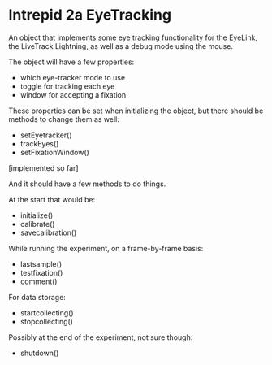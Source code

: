 # Intrepid 2a EyeTracking

An object that implements some eye tracking functionality for the EyeLink, the LiveTrack Lightning, as well as a debug mode using the mouse.

The object will have a few properties:
- which eye-tracker mode to use
- toggle for tracking each eye
- window for accepting a fixation

These properties can be set when initializing the object, but there should be methods to change them as well:
- setEyetracker()
- trackEyes()
- setFixationWindow()

[implemented so far]


And it should have a few methods to do things.

At the start that would be:

- initialize()
- calibrate()
- savecalibration()

While running the experiment, on a frame-by-frame basis:

- lastsample()
- testfixation()
- comment()

For data storage:

- startcollecting()
- stopcollecting()

Possibly at the end of the experiment, not sure though:

- shutdown()

